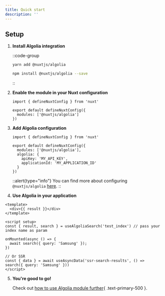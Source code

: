 ```yaml
---
title: Quick start
description: ''
---
```


## Setup

1. **Install Algolia integration**

    ::code-group
      ```bash [Yarn]
      yarn add @nuxtjs/algolia
      ```
      ```bash [NPM]
      npm install @nuxtjs/algolia --save
      ```
    ::

2. **Enable the module in your Nuxt configuration**

   ```js{}[nuxt.config.js]
   import { defineNuxtConfig } from 'nuxt'

   export default defineNuxtConfig({
     modules: ['@nuxtjs/algolia']
   })
   ```

3. **Add Algolia configuration**

   ```js{}[nuxt.config.js]
   import { defineNuxtConfig } from 'nuxt'

   export default defineNuxtConfig({
     modules: ['@nuxtjs/algolia'],
     algolia: {
       apiKey: 'MY_API_KEY',
       applicationId: 'MY_APPLICATION_ID'
     }
   })
   ```

   ::alert{type="info"}
   You can find more about configuring `@nuxtjs/algolia` [here](/getting-started/configuration).
   ::

4. **Use Algolia in your application**

```vue
<template>
  <div>{{ result }}</div>
</template>

<script setup>
const { result, search } = useAlgoliaSearch('test_index') // pass your index name as param

onMounted(async () => {
  await search({ query: 'Samsung' });
})

// Or SSR
const { data } = await useAsyncData('ssr-search-results', () => search({ query: 'Samsung' }))
</script>
```

5. **You're good to go!**

   Check out [how to use Algolia module further](/getting-started/usage){ .text-primary-500 }.
